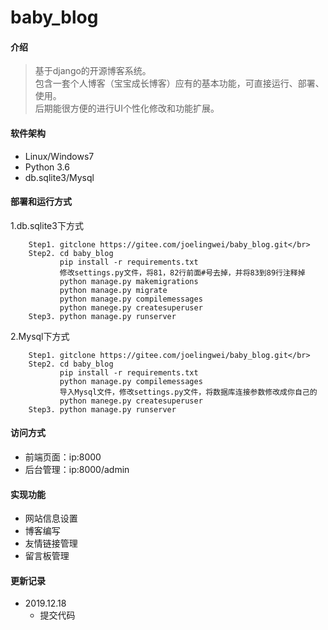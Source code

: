 # baby_blog

#### 介绍
>基于django的开源博客系统。</br>
>包含一套个人博客（宝宝成长博客）应有的基本功能，可直接运行、部署、使用。</br>
> 后期能很方便的进行UI个性化修改和功能扩展。

#### 软件架构
* Linux/Windows7
* Python 3.6
* db.sqlite3/Mysql

#### 部署和运行方式
1.db.sqlite3下方式

```
	Step1. gitclone https://gitee.com/joelingwei/baby_blog.git</br>
	Step2. cd baby_blog
           pip install -r requirements.txt
           修改settings.py文件，将81，82行前面#号去掉，并将83到89行注释掉
           python manage.py makemigrations
           python manage.py migrate
           python manage.py compilemessages
           python manege.py createsuperuser
	Step3. python manage.py runserver
```
2.Mysql下方式

```
	Step1. gitclone https://gitee.com/joelingwei/baby_blog.git</br>
	Step2. cd baby_blog
           pip install -r requirements.txt
           python manage.py compilemessages
           导入Mysql文件，修改settings.py文件，将数据库连接参数修改成你自己的
           python manege.py createsuperuser
	Step3. python manage.py runserver
```

#### 访问方式

* 前端页面：ip:8000
* 后台管理：ip:8000/admin

#### 实现功能
* 网站信息设置
* 博客编写
* 友情链接管理
* 留言板管理

#### 更新记录

* 2019.12.18
  * 提交代码
